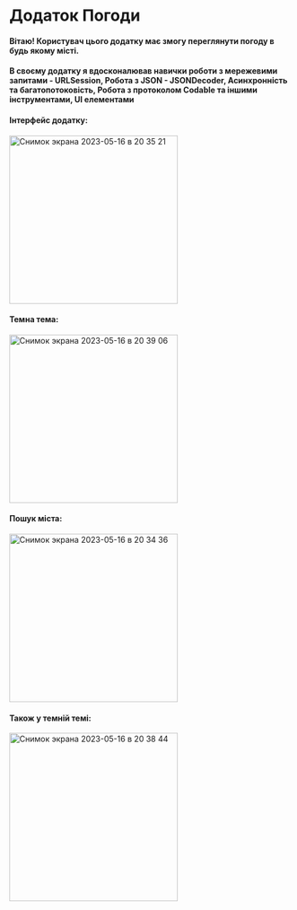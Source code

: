 # Додаток Погоди

#### Вітаю! Користувач цього додатку має змогу переглянути погоду в будь якому місті.
#### В своєму додатку я вдосконалював навички роботи з мережевими запитами - URLSession, Робота з JSON - JSONDecoder, Асинхронність та багатопотоковість, Робота з протоколом Codable та іншими інструментами, UI елементами

#### Інтерфейс додатку:
<img width="300" alt="Снимок экрана 2023-05-16 в 20 35 21" src="https://github.com/n1kitka/WeatherAppIOS/assets/98713485/30b44971-01f4-4828-83f2-6a1a82f58f7d">

#### Темна тема:
<img width="300" alt="Снимок экрана 2023-05-16 в 20 39 06" src="https://github.com/n1kitka/WeatherAppIOS/assets/98713485/0420c933-4f1f-4363-ab19-4730d621fa8f">

#### Пошук міста:
<img width="300" alt="Снимок экрана 2023-05-16 в 20 34 36" src="https://github.com/n1kitka/WeatherAppIOS/assets/98713485/7ddfaa60-c110-4e7c-bd66-3ed17afe8dc6">

#### Також у темній темі:
<img width="300" alt="Снимок экрана 2023-05-16 в 20 38 44" src="https://github.com/n1kitka/WeatherAppIOS/assets/98713485/2ea2180f-1126-4362-84f6-d80120930967">






